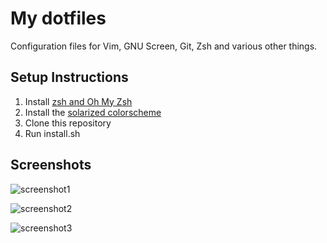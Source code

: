 My dotfiles
===========

Configuration files for Vim, GNU Screen, Git, Zsh and various other things.

Setup Instructions
------------------

1. Install [zsh and Oh My Zsh](https://github.com/ohmyzsh/ohmyzsh)
2. Install the [solarized colorscheme](https://ethanschoonover.com/solarized/)
3. Clone this repository
4. Run install.sh

Screenshots
-----------

![screenshot1](https://user-images.githubusercontent.com/37874299/47457546-4de73400-d7cf-11e8-876b-95262f51227a.png)

![screenshot2](https://user-images.githubusercontent.com/37874299/47457583-5fc8d700-d7cf-11e8-9c4a-9eaae15de181.png)

![screenshot3](https://user-images.githubusercontent.com/37874299/47457689-ae767100-d7cf-11e8-94d4-6bf8a4fa1920.png)
